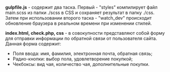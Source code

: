 **gulpfile.js** - содержит два таска. Первый - "styles" компилирует файл main.scss из папки ./scss в CSS и сохраняет результат в папку ./css. Затем при использовании второго таска - "watch_dev" происходит обновление браузера в реальном времени при изменении стилей.

**index.html, check.php, css** - в совокупности представляют собой форму для отправки информации по обратной связи от пользователя сайта. Данная форма содержит:
- Поля ввода: имя, фамилия, электронная почта, обратная связь;
- Радио-кнопки: выбор пола, удовлетворение покупкой;
- Чекбоксы: вид чая, количество чая, дополнительные покупки.